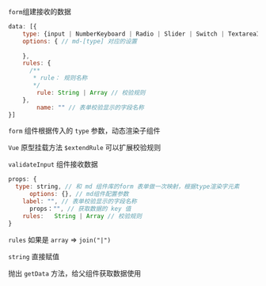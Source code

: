 `form`组建接收的数据

```js
data: [{
  	type: {input | NumberKeyboard | Radio | Slider | Switch | TextareaItem},
    options: { // md-[type] 对应的设置
    	  
    },
    rules: {
      /**
       * rule： 规则名称
       */
      	rule: String | Array // 校验规则
    },
		name: "" // 表单校验显示的字段名称
}]
```



`form` 组件根据传入的 `type` 参数，动态渲染子组件



`Vue` 原型挂载方法 `$extendRule` 可以扩展校验规则



`validateInput` 组件接收数据

```js
props: {
  type: string, // 和 md 组件库的form 表单做一次映射，根据type渲染字元素
      options: {}, // md组件配置参数
    label: "", // 表单校验显示的字段名称
      props："", // 获取数据的 key 值
  	rules:   String | Array // 校验规则
}
```

`rules` 如果是 `array` =>  `join("|")`

`string` 直接赋值



抛出 `getData` 方法，给父组件获取数据使用